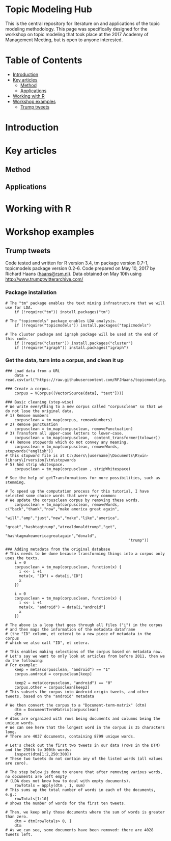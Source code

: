 Topic Modeling Hub
============
This is the central repository for literature on and applications of the topic modeling methodology. 
This page was specifically designed for the workshop on topic modeling that took place at the 2017 Academy of Management Meeting, 
but is open to anyone interested. 

Table of Contents
============

-   [Introduction](#introduction)
-   [Key articles](#articles)
    -   [Method](#method)
    -   [Applications](#applications)
-   [Working with R](#r-basics)
-   [Workshop examples](#examples)
    -   [Trump tweets](#trump-tweets)


Introduction
=====================

Key articles
=====================
Method
-------------------
Applications
-------------------

Working with R
=====================

Workshop examples
=====================
Trump tweets
-------------------
Code tested and written for R version 3.4, tm package version 0.7-1, topicmodels package version 0.2-6.
Code prepared on May 10, 2017 by Richard Haans (haans@rsm.nl).
Data obtained on May 10th using http://www.trumptwitterarchive.com/

### Package installation
```Rscript
# The "tm" package enables the text mining infrastructure that we will use for LDA.
    if (!require("tm")) install.packages("tm")

# The "topicmodels" package enables LDA analysis.
    if (!require("topicmodels")) install.packages("topicmodels")
    
# The cluster package and igraph package will be used at the end of this code.
    if (!require("cluster")) install.packages("cluster")
    if (!require("igraph")) install.packages("igraph")
```

### Get the data, turn into a corpus, and clean it up
```Rscript
### Load data from a URL
    data = read.csv(url("https://raw.githubusercontent.com/RFJHaans/topicmodeling/master/trumptweets.csv"))

### Create a corpus. 
    corpus = VCorpus((VectorSource(data[, "text"])))

### Basic cleaning (step-wise)
# We write everything to a new corpus called "corpusclean" so that we do not lose the original data.
# 1) Remove numbers
    corpusclean = tm_map(corpus, removeNumbers)
# 2) Remove punctuation
    corpusclean = tm_map(corpusclean, removePunctuation)
# 3) Transform all upper-case letters to lower-case.
    corpusclean = tm_map(corpusclean,  content_transformer(tolower))
# 4) Remove stopwords which do not convey any meaning.
    corpusclean = tm_map(corpusclean, removeWords, stopwords("english"))
# this stopword file is at C:\Users\[username]\Documents\R\win-library\[rversion]\tm\stopwords 
# 5) And strip whitespace. 
    corpusclean = tm_map(corpusclean , stripWhitespace)

# See the help of getTransformations for more possibilities, such as stemming. 

# To speed up the computation process for this tutorial, I have selected some choice words that were very common:
# We update the corpusclean corpus by removing these words. 
    corpusclean = tm_map(corpusclean, removeWords, c("back","thank","now","make america great again",
                                                      "will","amp","just","new","make","like","america",
                                                      "great","hashtagtrump","atrealdonaldtrump","get",
                                                      "hashtagmakeamericagreatagain","donald",
                                                      "trump"))

### Adding metadata from the original database
# This needs to be done because transforming things into a corpus only uses the texts.
    i = 0
    corpusclean = tm_map(corpusclean, function(x) {
      i <<- i +1
      meta(x, "ID") = data[i,"ID"]
      x
    })

    i = 0
    corpusclean = tm_map(corpusclean, function(x) {
      i <<- i +1
      meta(x, "android") = data[i,"android"]
      x
    })

# The above is a loop that goes through all files ("i") in the corpus
# and then maps the information of the metadata dataframe 
# (the "ID" column, et cetera) to a new piece of metadata in the corpus
# which we also call "ID", et cetera.

# This enables making selections of the corpus based on metadata now.
# Let's say we want to only look at articles from before 2011, then we do the following:
# For example:
    keep = meta(corpusclean, "android") == "1"
    corpus.android = corpusclean[keep]

    keep2 = meta(corpusclean, "android") == "0"
    corpus.other = corpusclean[keep2]
# This subsets the corpus into Android-origin tweets, and other tweets, based on the "android" metadata

# We then convert the corpus to a "Document-term-matrix" (dtm)
    dtm = DocumentTermMatrix(corpusclean)  
    dtm
# dtms are organized with rows being documents and columns being the unique words.
# We can see here that the longest word in the corpus is 35 characters long.
# There are 4037 documents, containing 8799 unique words.

# Let's check out the first two tweets in our data (rows in the DTM) and the 250th to 300th words:
    inspect(dtm[1:2,250:300])
# These two tweets do not contain any of the listed words (all values are zero).

# The step below is done to ensure that after removing various words, no documents are left empty 
# (LDA does not know how to deal with empty documents). 
    rowTotals = apply(dtm , 1, sum)
# This sums up the total number of words in each of the documents, e.g.:
    rowTotals[1:10]
# shows the number of words for the first ten tweets.

# Then, we keep only those documents where the sum of words is greater than zero.
    dtm = dtm[rowTotals> 0, ]
    dtm
# As we can see, some documents have been removed: there are 4028 tweets left.  
```

